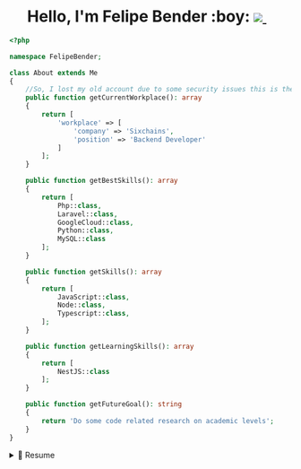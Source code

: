 <h1 align='center'>
  Hello, I'm Felipe Bender :boy: <a href="https://www.linkedin.com/in/benderfelipe/">
    <img src="https://img.shields.io/badge/linkedin-%230077B5.svg?&style=for-the-badge&logo=linkedin&logoColor=white" />
  </a>&nbsp;&nbsp;
</h1>

```php
<?php

namespace FelipeBender;

class About extends Me
{
    //So, I lost my old account due to some security issues this is the new one :)
    public function getCurrentWorkplace(): array
    {
        return [
            'workplace' => [
                'company' => 'Sixchains',
                'position' => 'Backend Developer'         
            ]
        ];
    }

    public function getBestSkills(): array
    {
        return [
            Php::class,
            Laravel::class,
            GoogleCloud::class,
            Python::class,
            MySQL::class
        ];
    }

    public function getSkills(): array
    {
        return [
            JavaScript::class,
            Node::class,
            Typescript::class,
        ];
    }

    public function getLearningSkills(): array
    {
        return [
            NestJS::class
        ];
    }

    public function getFutureGoal(): string
    {
        return 'Do some code related research on academic levels';
    }
}
```


<details>
  <summary>📃 Resume</summary>


## Education

- 📖 **System Analysis and Development**\
📆 2023 - 2025\
📍 **ESTACIO - Universidade Paranaesne** - Toledo/PR, Brazil

## Experience
  
   - 👨‍💻 **PHP Developer(Laravel)**\
📆 2022 - moment\
📍 **Sixchains** - Remote
  
  - 👨‍💻 **PHP Developer(Laravel)**\
📆 2021 - 2022\
📍 **Manfing** - Toledo/PR, Brazil

- 👨‍💻 **Support Manager / IT / Network Engineer JR**\
📆 2020 - 2021\
📍 **Oesteline** - Toledo/PR, Brazil
